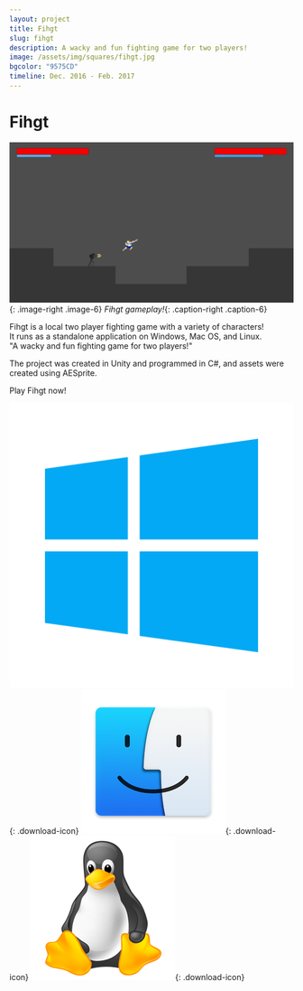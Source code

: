 ```yaml
---
layout: project
title: Fihgt
slug: fihgt
description: A wacky and fun fighting game for two players!
image: /assets/img/squares/fihgt.jpg
bgcolor: "9575CD"
timeline: Dec. 2016 - Feb. 2017
---
```


# Fihgt

![Fihgt](/assets/img/fihgt1-min.jpg){: .image-right .image-6}
*Fihgt gameplay!*{: .caption-right .caption-6}

Fihgt is a local two player fighting game with a variety of characters!  
It runs as a standalone application on Windows, Mac OS, and Linux.  
"A wacky and fun fighting game for two players!"  

The project was created in Unity and programmed in C#, and assets were created using AESprite.  


Play Fihgt now!  

[![Fihgt Windows](/assets/icons/winicon.png)](https://cdn.williamqin.com/Fihgt/Fihgt_win.zip){: .download-icon}
[![Fihgt Mac](/assets/icons/macicon.png)](https://cdn.williamqin.com/Fihgt/Fihgt_mac.zip){: .download-icon}
[![Fihgt Linux](/assets/icons/linicon.png)](https://cdn.williamqin.com/Fihgt/Fihgt_linux.zip){: .download-icon}